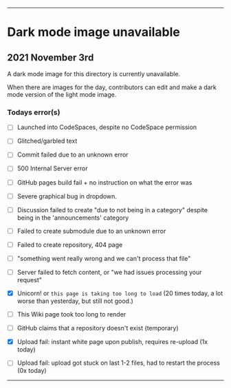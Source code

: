 
***

# Dark mode image unavailable

## 2021 November 3rd

A dark mode image for this directory is currently unavailable.

When there are images for the day, contributors can edit and make a dark mode version of the light mode image.

### Todays error(s)

- [ ] Launched into CodeSpaces, despite no CodeSpace permission

- [ ] Glitched/garbled text

- [ ] Commit failed due to an unknown error

- [ ] 500 Internal Server error <!-- 2021 October 25th !-->

- [ ] GitHub pages build fail + no instruction on what the error was

- [ ] Severe graphical bug in dropdown.

- [ ] Discussion failed to create "due to not being in a category" despite being in the 'announcements' category

- [ ] Failed to create submodule due to an unknown error

- [ ] Failed to create repository, 404 page

- [ ] "something went really wrong and we can't process that file"

- [ ] Server failed to fetch content, or "we had issues processing your request"

- [x] Unicorn! or `this page is taking too long to load` (20 times today, a lot worse than yesterday, but still not good.) <!-- my account has too many variables to calculate when constantly refreshing, although this is the first time it has done it on my profile page. !-->

- [ ] This Wiki page took too long to render

- [ ] GitHub claims that a repository doesn't exist (temporary)

- [x] Upload fail: instant white page upon publish, requires re-upload (1x today)

- [ ] Upload fail: upload got stuck on last 1-2 files, had to restart the process (0x today)

<!--
~~- [)x(] Unique find: 404 page for a link that should honestly go to the mobile version of GitHub (m.github.com should NOT be a GitHub pages shortcut)~~ <!-- Obsolete, will not need to be mentioned again !-->

***
